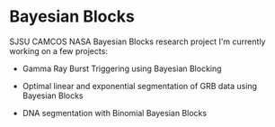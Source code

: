 # Bayesian Blocks
SJSU CAMCOS NASA Bayesian Blocks research project
I'm currently working on a few projects:

- Gamma Ray Burst Triggering using Bayesian Blocking

- Optimal linear and exponential segmentation of GRB data using Bayesian Blocks

- DNA segmentation with Binomial Bayesian Blocks
